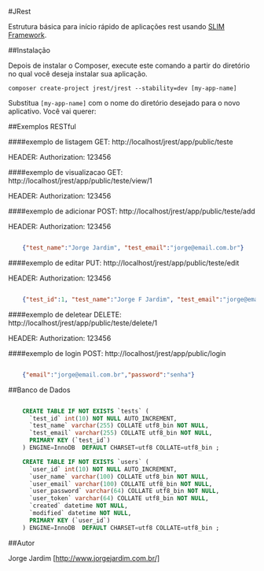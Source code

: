 #JRest

Estrutura básica para início rápido de aplicações rest usando [SLIM Framework](https://github.com/codeguy/Slim).

##Instalação

Depois de instalar o Composer, execute este comando a partir do diretório no qual você deseja instalar sua aplicação.

    composer create-project jrest/jrest --stability=dev [my-app-name]

Substitua <code>[my-app-name]</code> com o nome do diretório desejado para o novo aplicativo. Você vai querer:

##Exemplos RESTful

####exemplo de listagem
GET: http://localhost/jrest/app/public/teste

HEADER: Authorization: 123456

####exemplo de visualizacao
GET: http://localhost/jrest/app/public/teste/view/1

HEADER: Authorization: 123456

####exemplo de adicionar
POST: http://localhost/jrest/app/public/teste/add

HEADER: Authorization: 123456

```json

    {"test_name":"Jorge Jardim", "test_email":"jorge@email.com.br"}

```

####exemplo de editar
PUT: http://localhost/jrest/app/public/teste/edit

HEADER: Authorization: 123456

```json

    {"test_id":1, "test_name":"Jorge F Jardim", "test_email":"jorge@email.com.br"}

```

####exemplo de deletear
DELETE: http://localhost/jrest/app/public/teste/delete/1

HEADER: Authorization: 123456

####exemplo de login
POST: http://localhost/jrest/app/public/login

```json

    {"email":"jorge@email.com.br","password":"senha"}

```

##Banco de Dados

```sql

    CREATE TABLE IF NOT EXISTS `tests` (
      `test_id` int(10) NOT NULL AUTO_INCREMENT,
      `test_name` varchar(255) COLLATE utf8_bin NOT NULL,
      `test_email` varchar(255) COLLATE utf8_bin NOT NULL,
      PRIMARY KEY (`test_id`)
    ) ENGINE=InnoDB  DEFAULT CHARSET=utf8 COLLATE=utf8_bin ;

    CREATE TABLE IF NOT EXISTS `users` (
      `user_id` int(10) NOT NULL AUTO_INCREMENT,
      `user_name` varchar(100) COLLATE utf8_bin NOT NULL,
      `user_email` varchar(100) COLLATE utf8_bin NOT NULL,
      `user_password` varchar(64) COLLATE utf8_bin NOT NULL,
      `user_token` varchar(64) COLLATE utf8_bin NOT NULL,
      `created` datetime NOT NULL,
      `modified` datetime NOT NULL,
      PRIMARY KEY (`user_id`)
    ) ENGINE=InnoDB  DEFAULT CHARSET=utf8 COLLATE=utf8_bin ;

```

##Autor

Jorge Jardim [http://www.jorgejardim.com.br/]